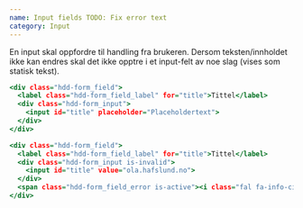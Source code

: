 ```yaml
---
name: Input fields TODO: Fix error text
category: Input
---
```

En input skal oppfordre til handling fra brukeren. Dersom teksten/innholdet ikke kan endres skal det ikke opptre i et input-felt av noe slag (vises som statisk tekst).

```input-fields.html
<div class="hdd-form_field">
  <label class="hdd-form_field_label" for="title">Tittel</label>
  <div class="hdd-form_input">
    <input id="title" placeholder="Placeholdertext">
  </div>
</div>

<div class="hdd-form_field">
  <label class="hdd-form_field_label" for="title">Tittel</label>
  <div class="hdd-form_input is-invalid">
    <input id="title" value="ola.hafslund.no">
  </div>
  <span class="hdd-form_field_error is-active"><i class="fal fa-info-circle"></i>E-mailen må inneholde @</span>
</div>
```